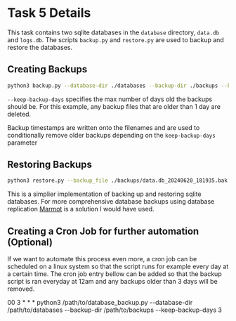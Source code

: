 # Task 5 Details

This task contains two sqlite databases in the  `database` directory, `data.db` and `logs.db`.  The scripts `backup.py` and `restore.py` are used to backup and restore the databases.

## Creating Backups

```bash
python3 backup.py --database-dir ./databases --backup-dir ./backups --keep-backup-days 1
```

`--keep-backup-days` specifies the max number of days old the backups should be. For this example, any backup files that are older than 1 day are deleted.

Backup timestamps are written onto the filenames and are used to conditionally remove older backups depending on the `keep-backup-days` parameter

## Restoring Backups

```bash
python3 restore.py --backup_file ./backups/data.db_20240620_181935.bak ./databases/data.db
```

This is a simplier implementation of backing up and restoring sqlite databases. For more comprehensive database backups using database replication [Marmot](https://github.com/maxpert/marmot) is a solution I would have used.

## Creating a Cron Job for further automation (Optional)

If we want to automate this process even more, a cron job can be scheduled on a linux system so that the script runs for example every day at a certain time. The cron job entry bellow can be added so that the backup script is ran everyday at 12am and any backups older than 3 days will be removed.

00 3 * * * python3 /path/to/database_backup.py --database-dir /path/to/databases --backup-dir /path/to/backups --keep-backup-days 3
